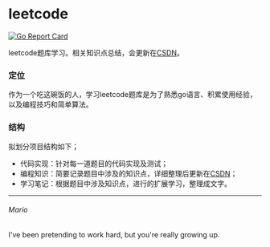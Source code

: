 # leetcode  
[![Go Report Card](https://goreportcard.com/badge/github.com/mats9693/leetcode)](https://goreportcard.com/report/github.com/mats9693/leetcode)

leetcode题库学习。相关知识点总结，会更新在[CSDN](https://blog.csdn.net/a982254249)。
### 定位
作为一个吃这碗饭的人，学习leetcode题库是为了熟悉go语言、积累使用经验，以及编程技巧和简单算法。  
### 结构
拟划分项目结构如下；  
- 代码实现：针对每一道题目的代码实现及测试；
- 编程知识：简要记录题目中涉及的知识点，详细整理后更新在[CSDN](https://blog.csdn.net/a982254249)；
- 学习笔记：根据题目中涉及知识点，进行的扩展学习，整理成文字。
---
###### Mario
I've been pretending to work hard, but you're really growing up.
